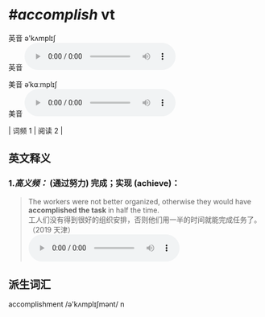 # ***\#accomplish*** vt
英音 ə'kʌmplɪʃ  
英音
<audio src="./media/accomplish-B.aac" controls="controls"></audio>

美音 əˈkɑːmplɪʃ  
美音
<audio src="./media/accomplish.aac" controls="controls"></audio>



| 词频 1 | 阅读 2 |  

英文释义
---
### 1.*高义频：* **(通过努力) 完成；实现 (achieve)：**  

 > The workers were not better organized, otherwise they would have **accomplished the task** in half the time.  
 > 工人们没有得到很好的组织安排，否则他们用一半的时间就能完成任务了。  （2019 天津）  
<audio src="./media/The workers were not_AAC.aac" controls="controls"></audio>


派生词汇
---
accomplishment /ə'kʌmplɪʃmənt/ n   

